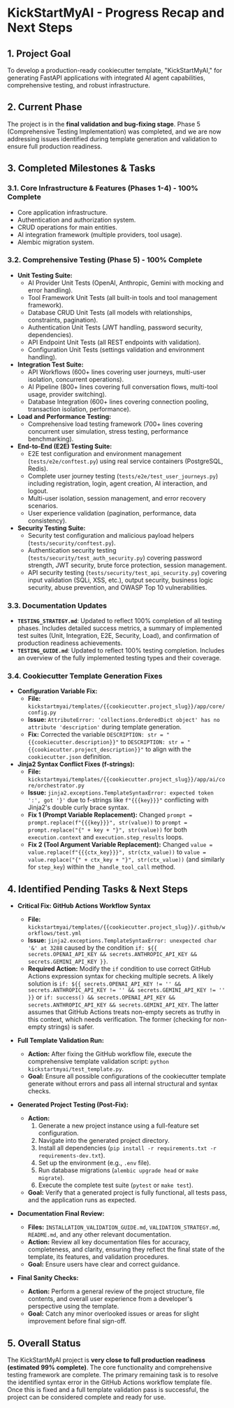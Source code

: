 # KickStartMyAI - Progress Recap and Next Steps

## 1. Project Goal

To develop a production-ready cookiecutter template, "KickStartMyAI," for generating FastAPI applications with integrated AI agent capabilities, comprehensive testing, and robust infrastructure.

## 2. Current Phase

The project is in the **final validation and bug-fixing stage**. Phase 5 (Comprehensive Testing Implementation) was completed, and we are now addressing issues identified during template generation and validation to ensure full production readiness.

## 3. Completed Milestones & Tasks

### 3.1. Core Infrastructure & Features (Phases 1-4) - 100% Complete
-   Core application infrastructure.
-   Authentication and authorization system.
-   CRUD operations for main entities.
-   AI integration framework (multiple providers, tool usage).
-   Alembic migration system.

### 3.2. Comprehensive Testing (Phase 5) - 100% Complete
-   **Unit Testing Suite:**
    -   AI Provider Unit Tests (OpenAI, Anthropic, Gemini with mocking and error handling).
    -   Tool Framework Unit Tests (all built-in tools and tool management framework).
    -   Database CRUD Unit Tests (all models with relationships, constraints, pagination).
    -   Authentication Unit Tests (JWT handling, password security, dependencies).
    -   API Endpoint Unit Tests (all REST endpoints with validation).
    -   Configuration Unit Tests (settings validation and environment handling).
-   **Integration Test Suite:**
    -   API Workflows (600+ lines covering user journeys, multi-user isolation, concurrent operations).
    -   AI Pipeline (800+ lines covering full conversation flows, multi-tool usage, provider switching).
    -   Database Integration (600+ lines covering connection pooling, transaction isolation, performance).
-   **Load and Performance Testing:**
    -   Comprehensive load testing framework (700+ lines covering concurrent user simulation, stress testing, performance benchmarking).
-   **End-to-End (E2E) Testing Suite:**
    -   E2E test configuration and environment management (`tests/e2e/conftest.py`) using real service containers (PostgreSQL, Redis).
    -   Complete user journey testing (`tests/e2e/test_user_journeys.py`) including registration, login, agent creation, AI interaction, and logout.
    -   Multi-user isolation, session management, and error recovery scenarios.
    -   User experience validation (pagination, performance, data consistency).
-   **Security Testing Suite:**
    -   Security test configuration and malicious payload helpers (`tests/security/conftest.py`).
    -   Authentication security testing (`tests/security/test_auth_security.py`) covering password strength, JWT security, brute force protection, session management.
    -   API security testing (`tests/security/test_api_security.py`) covering input validation (SQLi, XSS, etc.), output security, business logic security, abuse prevention, and OWASP Top 10 vulnerabilities.

### 3.3. Documentation Updates
-   **`TESTING_STRATEGY.md`**: Updated to reflect 100% completion of all testing phases. Includes detailed success metrics, a summary of implemented test suites (Unit, Integration, E2E, Security, Load), and confirmation of production readiness achievements.
-   **`TESTING_GUIDE.md`**: Updated to reflect 100% testing completion. Includes an overview of the fully implemented testing types and their coverage.

### 3.4. Cookiecutter Template Generation Fixes
-   **Configuration Variable Fix:**
    -   **File:** `kickstartmyai/templates/{{cookiecutter.project_slug}}/app/core/config.py`
    -   **Issue:** `AttributeError: 'collections.OrderedDict object' has no attribute 'description'` during template generation.
    -   **Fix:** Corrected the variable `DESCRIPTION: str = "{{cookiecutter.description}}"` to `DESCRIPTION: str = "{{cookiecutter.project_description}}"` to align with the `cookiecutter.json` definition.
-   **Jinja2 Syntax Conflict Fixes (f-strings):**
    -   **File:** `kickstartmyai/templates/{{cookiecutter.project_slug}}/app/ai/core/orchestrator.py`
    -   **Issue:** `jinja2.exceptions.TemplateSyntaxError: expected token ':', got '}'` due to f-strings like `f"{{{key}}}"` conflicting with Jinja2's double curly brace syntax.
    -   **Fix 1 (Prompt Variable Replacement):** Changed `prompt = prompt.replace(f"{{{key}}}", str(value))` to `prompt = prompt.replace("{" + key + "}", str(value))` for both `execution.context` and `execution.step_results` loops.
    -   **Fix 2 (Tool Argument Variable Replacement):** Changed `value = value.replace(f"{{{ctx_key}}}", str(ctx_value))` to `value = value.replace("{" + ctx_key + "}", str(ctx_value))` (and similarly for `step_key`) within the `_handle_tool_call` method.

## 4. Identified Pending Tasks & Next Steps

-   **Critical Fix: GitHub Actions Workflow Syntax**
    -   **File:** `kickstartmyai/templates/{{cookiecutter.project_slug}}/.github/workflows/test.yml`
    -   **Issue:** `jinja2.exceptions.TemplateSyntaxError: unexpected char '&' at 3288` caused by the condition `if: ${{ secrets.OPENAI_API_KEY && secrets.ANTHROPIC_API_KEY && secrets.GEMINI_API_KEY }}`.
    -   **Required Action:** Modify the `if` condition to use correct GitHub Actions expression syntax for checking multiple secrets. A likely solution is `if: ${{ secrets.OPENAI_API_KEY != '' && secrets.ANTHROPIC_API_KEY != '' && secrets.GEMINI_API_KEY != '' }}` or `if: success() && secrets.OPENAI_API_KEY && secrets.ANTHROPIC_API_KEY && secrets.GEMINI_API_KEY`. The latter assumes that GitHub Actions treats non-empty secrets as truthy in this context, which needs verification. The former (checking for non-empty strings) is safer.

-   **Full Template Validation Run:**
    -   **Action:** After fixing the GitHub workflow file, execute the comprehensive template validation script: `python kickstartmyai/test_template.py`.
    -   **Goal:** Ensure all possible configurations of the cookiecutter template generate without errors and pass all internal structural and syntax checks.

-   **Generated Project Testing (Post-Fix):**
    -   **Action:**
        1.  Generate a new project instance using a full-feature set configuration.
        2.  Navigate into the generated project directory.
        3.  Install all dependencies (`pip install -r requirements.txt -r requirements-dev.txt`).
        4.  Set up the environment (e.g., `.env` file).
        5.  Run database migrations (`alembic upgrade head` or `make migrate`).
        6.  Execute the complete test suite (`pytest` or `make test`).
    -   **Goal:** Verify that a generated project is fully functional, all tests pass, and the application runs as expected.

-   **Documentation Final Review:**
    -   **Files:** `INSTALLATION_VALIDATION_GUIDE.md`, `VALIDATION_STRATEGY.md`, `README.md`, and any other relevant documentation.
    -   **Action:** Review all key documentation files for accuracy, completeness, and clarity, ensuring they reflect the final state of the template, its features, and validation procedures.
    -   **Goal:** Ensure users have clear and correct guidance.

-   **Final Sanity Checks:**
    -   **Action:** Perform a general review of the project structure, file contents, and overall user experience from a developer's perspective using the template.
    -   **Goal:** Catch any minor overlooked issues or areas for slight improvement before final sign-off.

## 5. Overall Status

The KickStartMyAI project is **very close to full production readiness (estimated 99% complete)**. The core functionality and comprehensive testing framework are complete. The primary remaining task is to resolve the identified syntax error in the GitHub Actions workflow template file. Once this is fixed and a full template validation pass is successful, the project can be considered complete and ready for use.
